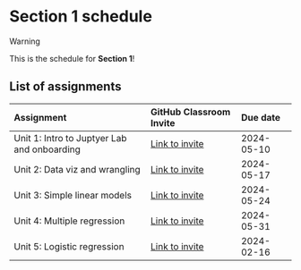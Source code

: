 # Section 1 schedule

> [!WARNING]  
> This is the schedule for **Section 1**!

## List of assignments

| **Assignment** | **GitHub Classroom Invite** | **Due date** |
|:--- |:--- |:--- |
| Unit 1: Intro to Juptyer Lab and onboarding | [Link to invite](https://classroom.github.com/a/URSufLXx) | 2024-05-10 |
| Unit 2: Data viz and wrangling | [Link to invite](https://classroom.github.com/a/mKyNqCWE) | 2024-05-17 |
| Unit 3: Simple linear models | [Link to invite](https://classroom.github.com/a/_b0uj0dO) | 2024-05-24 |
| Unit 4: Multiple regression | [Link to invite](https://classroom.github.com/a/MzXN533W) | 2024-05-31 |
| Unit 5: Logistic regression | [Link to invite](https://classroom.github.com/a/psdk0fEo) | 2024-02-16 |
<!--
| Unit 6: Scikit-Learn API | [Link to invite]() | 2024-02-23 |
| Unit 7: Virtual sampling | [Link to invite]() | 2024-03-01 |
| Unit 8: Bootstrap sampling and confidence intervals | [Link to invite]() | 2024-03-08 |
| Unit 9: Hypothesis testing | [Link to invite]() | 2024-03-15 |
| Unit 10: Inference for regression | [Link to invite]() | 2024-03-22 | 
| Unit 11: Decision trees | [Link to invite]() | 2024-04-05 |
| Unit 12: Non-linear models | [Link to invite]() | 2023-04-12 |
| Unit 13: Evaluating model performance| [Link to invite]() | 2023-04-17 |
-->

